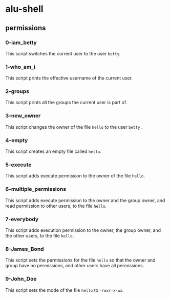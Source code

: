 # alu-shell

## permissions


### 0-iam_betty
This script switches the current user to the user `betty`.

### 1-who_am_i
This script prints the effective username of the current user.

### 2-groups
This script prints all the groups the current user is part of.

### 3-new_owner
This script changes the owner of the file `hello` to the user `betty` .

### 4-empty
This script creates an empty file called `hello`.

### 5-execute
This script adds execute permission to the owner of the file `hello`.

### 6-multiple_permissions
This script adds execute permission to the owner and the group owner, and read permission to other users, to the file `hello`.

### 7-everybody
This script adds execution permission to the owner, the group owner, and the other users, to the file `hello`.

### 8-James_Bond
This script sets the permissions for the file `hello` so that the owner and group have no permissions, and other users have all permissions.

### 9-John_Doe
This script sets the mode of the file `hello` to `-rwxr-x-wx`.


